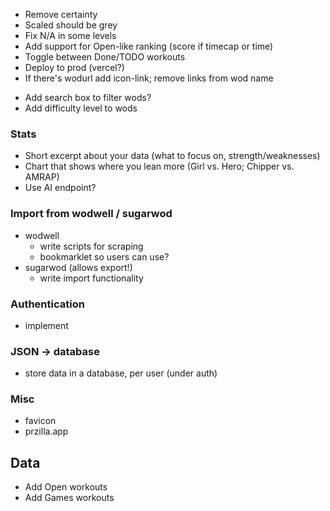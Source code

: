 + Remove certainty
+ Scaled should be grey
+ Fix N/A in some levels
+ Add support for Open-like ranking (score if timecap or time)
+ Toggle between Done/TODO workouts
+ Deploy to prod (vercel?)
+ If there's wodurl add icon-link; remove links from wod name

- Add search box to filter wods?
- Add difficulty level to wods

### Stats
- Short excerpt about your data (what to focus on, strength/weaknesses)
- Chart that shows where you lean more (Girl vs. Hero; Chipper vs. AMRAP)
- Use AI endpoint?

### Import from wodwell / sugarwod
- wodwell
    - write scripts for scraping
    - bookmarklet so users can use?
- sugarwod (allows export!)
    - write import functionality

### Authentication
- implement

### JSON -> database
- store data in a database, per user (under auth)

### Misc
+ favicon
+ przilla.app

## Data
- Add Open workouts
- Add Games workouts